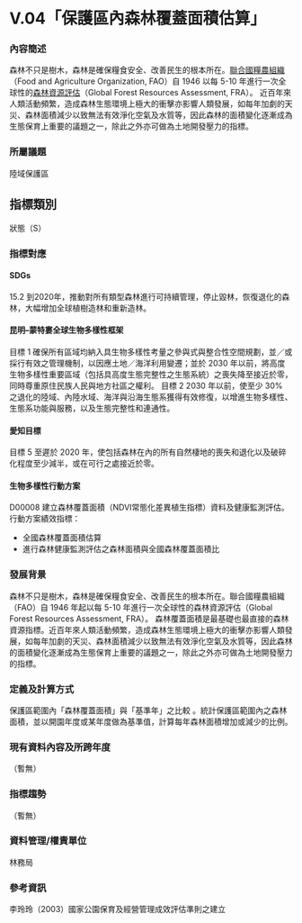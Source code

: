 # V.04「保護區內森林覆蓋面積估算」


<script type="text/javascript" src="http://cdn.mathjax.org/mathjax/latest/MathJax.js?config=TeX-AMS-MML_HTMLorMML"></script>

### 內容簡述
森林不只是樹木，森林是確保糧食安全、改善民生的根本所在。[聯合國糧農組織](http://www.fao.org/home/zh/)（Food and Agriculture Organization, FAO）自 1946 以每 5-10 年進行一次全球性的[森林資源評估](http://www.fao.org/forest-resources-assessment/zh/)（Global Forest Resources Assessment, FRA）。
近百年來人類活動頻繁，造成森林生態環境上極大的衝擊亦影響人類發展，如每年加劇的天災、森林面積減少以致無法有效淨化空氣及水質等，因此森林的面積變化逐漸成為生態保育上重要的議題之一，除此之外亦可做為土地開發壓力的指標。 

### 所屬議題
陸域保護區
## 指標類別
狀態（S）
### 指標對應
#### SDGs
15.2
到2020年，推動對所有類型森林進行可持續管理，停止毀林，恢復退化的森林，大幅增加全球植樹造林和重新造林。
#### 昆明–蒙特婁全球生物多樣性框架
目標 1
確保所有區域均納入具生物多樣性考量之參與式與整合性空間規劃，並／或採行有效之管理機制，以因應土地／海洋利用變遷；並於 2030 年以前，將高度生物多樣性重要區域（包括具高度生態完整性之生態系統）之喪失降至接近於零，同時尊重原住民族人民與地方社區之權利。
目標 2
2030 年以前，使至少 30% 之退化的陸域、內陸水域、海洋與沿海生態系獲得有效修復，以增進生物多樣性、生態系功能與服務，以及生態完整性和連通性。
#### 愛知目標
目標 5
至遲於 2020 年，使包括森林在內的所有自然棲地的喪失和退化以及破碎化程度至少減半，或在可行之處接近於零。
#### 生物多樣性行動方案
D00008 建立森林覆蓋面積（NDVI常態化差異植生指標）資料及健康監測評估。
行動方案績效指標：
* 全國森林覆蓋面積估算
* 進行森林健康監測評估之森林面積與全國森林覆蓋面積比
### 發展背景
森林不只是樹木，森林是確保糧食安全、改善民生的根本所在。聯合國糧農組織（FAO）自 1946 年起以每 5-10 年進行一次全球性的森林資源評估（Global Forest Resources Assessment, FRA）。
森林覆蓋面積是最基礎也最直接的森林資源指標。近百年來人類活動頻繁，造成森林生態環境上極大的衝擊亦影響人類發展，如每年加劇的天災、森林面積減少以致無法有效淨化空氣及水質等，因此森林的面積變化逐漸成為生態保育上重要的議題之一，除此之外亦可做為土地開發壓力的指標。
### 定義及計算方式
保護區範圍內「森林覆蓋面積」與「基準年」之比較 。統計保護區範圍內之森林面積，並以開園年度或某年度做為基準值，計算每年森林面積增加或減少的比例。

### 現有資料內容及所跨年度
（暫無）
### 指標趨勢
（暫無）
### 資料管理/權責單位
林務局
### 參考資訊
李玲玲（2003）國家公園保育及經營管理成效評估準則之建立

